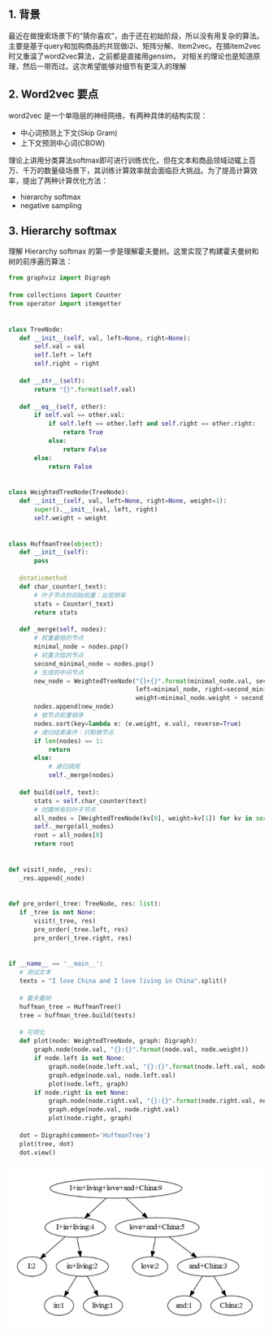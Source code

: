 ## 1. 背景
最近在做搜索场景下的“猜你喜欢”，由于还在初始阶段，所以没有用复杂的算法。主要是基于query和加购商品的共现做i2i、矩阵分解、item2vec。在搞item2vec时又重温了word2vec算法，之前都是直接用gensim，
对相关的理论也是知道原理，然后一带而过。这次希望能够对细节有更深入的理解

## 2. Word2vec 要点
word2vec 是一个单隐层的神经网络，有两种具体的结构实现：
 - 中心词预测上下文(Skip Gram) 
 - 上下文预测中心词(CBOW)
 
理论上讲用分类算法softmax即可进行训练优化，但在文本和商品领域动辄上百万、千万的数量级场景下，其训练计算效率就会面临巨大挑战。为了提高计算效率，提出了两种计算优化方法：
 - hierarchy softmax
 - negative sampling
 
 ## 3. Hierarchy softmax
 理解 Hierarchy softmax 的第一步是理解霍夫曼树。这里实现了构建霍夫曼树和树的前序遍历算法：
 ```python
from graphviz import Digraph

from collections import Counter
from operator import itemgetter


class TreeNode:
    def __init__(self, val, left=None, right=None):
        self.val = val
        self.left = left
        self.right = right

    def __str__(self):
        return "{}".format(self.val)

    def __eq__(self, other):
        if self.val == other.val:
            if self.left == other.left and self.right == other.right:
                return True
            else:
                return False
        else:
            return False


class WeightedTreeNode(TreeNode):
    def __init__(self, val, left=None, right=None, weight=1):
        super().__init__(val, left, right)
        self.weight = weight


class HuffmanTree(object):
    def __init__(self):
        pass

    @staticmethod
    def char_counter(_text):
        # 叶子节点的初始权重：出现频率
        stats = Counter(_text)
        return stats

    def _merge(self, nodes):
        # 权重最低的节点
        minimal_node = nodes.pop()
        # 权重次低的节点
        second_minimal_node = nodes.pop()
        # 生成的中间节点
        new_node = WeightedTreeNode("{}+{}".format(minimal_node.val, second_minimal_node.val),
                                    left=minimal_node, right=second_minimal_node,
                                    weight=minimal_node.weight + second_minimal_node.weight)
        nodes.append(new_node)
        # 依节点权重排序
        nodes.sort(key=lambda e: (e.weight, e.val), reverse=True)
        # 递归结束条件：只剩根节点
        if len(nodes) == 1:
            return
        else:
            # 递归调用
            self._merge(nodes)

    def build(self, text):
        stats = self.char_counter(text)
        # 创建所有的叶子节点
        all_nodes = [WeightedTreeNode(kv[0], weight=kv[1]) for kv in sorted(stats.items(), key=itemgetter(1), reverse=True)]
        self._merge(all_nodes)
        root = all_nodes[0]
        return root


def visit(_node, _res):
    _res.append(_node)


def pre_order(_tree: TreeNode, res: list):
    if _tree is not None:
        visit(_tree, res)
        pre_order(_tree.left, res)
        pre_order(_tree.right, res)


if __name__ == '__main__':
    # 测试文本
    texts = "I love China and I love living in China".split()
    
    # 霍夫曼树
    huffman_tree = HuffmanTree()
    tree = huffman_tree.build(texts)

    # 可视化
    def plot(node: WeightedTreeNode, graph: Digraph):
        graph.node(node.val, "{}:{}".format(node.val, node.weight))
        if node.left is not None:
            graph.node(node.left.val, "{}:{}".format(node.left.val, node.left.weight))
            graph.edge(node.val, node.left.val)
            plot(node.left, graph)
        if node.right is not None:
            graph.node(node.right.val, "{}:{}".format(node.right.val, node.right.weight))
            graph.edge(node.val, node.right.val)
            plot(node.right, graph)

    dot = Digraph(comment='HuffmanTree')
    plot(tree, dot)
    dot.view()
 ```
 <img src="./assets/huffman_tree_with_weight.png">
